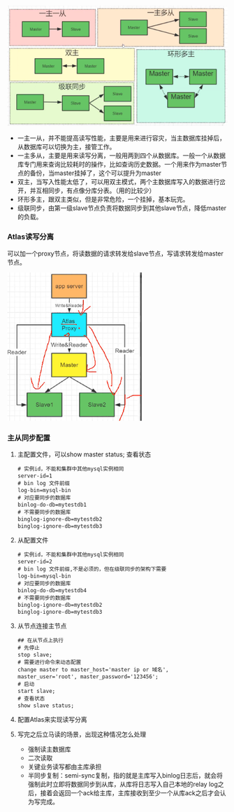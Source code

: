![image-20200916125534618](..\assert\image-20200916125534618.png)



- 一主一从，并不能提高读写性能，主要是用来进行容灾，当主数据库挂掉后，从数据库可以切换为主，接管工作。
- 一主多从，主要是用来读写分离，一般用两到四个从数据库。一般一个从数据库专门用来查询比较耗时的操作，比如查询历史数据。一个用来作为master节点的备份，当master挂掉了，这个可以提升为master
- 双主，当写入性能太低了，可以用双主模式，两个主数据库写入的数据进行岔开，并互相同步，有点像分库分表。（用的比较少）
- 环形多主，跟双主类似，但是非常危险，一个挂掉，基本玩完。
- 级联同步，由第一级slave节点负责将数据同步到其他slave节点，降低master的负载。



### Atlas读写分离

可以加一个proxy节点，将读数据的请求转发给slave节点，写请求转发给master节点。

![image-20200916131441371](..\assert\image-20200916131441371.png)



### 主从同步配置



1. 主配置文件，可以show master status; 查看状态

   ```
   # 实例id，不能和集群中其他mysql实例相同
   server-id=1
   # bin log 文件前缀
   log-bin=mysql-bin
   # 对应要同步的数据库
   binlog-do-db=mytestdb1
   # 不需要同步的数据库
   binglog-ignore-db=mytestdb2
   binglog-ignore-db=mytestdb3
   ```

2. 从配置文件

   ```
   # 实例id，不能和集群中其他mysql实例相同
   server-id=2
   # bin log 文件前缀,不是必须的，但在级联同步的架构下需要
   log-bin=mysql-bin
   # 对应要同步的数据库
   binlog-do-db=mytestdb4
   # 不需要同步的数据库
   binglog-ignore-db=mytestdb2
   binglog-ignore-db=mytestdb3
   ```

3. 从节点连接主节点

   ```
   ## 在从节点上执行
   # 先停止
   stop slave;
   # 需要进行命令来动态配置
   change master to master_host='master ip or 域名', master_user='root', master_password='123456';
   # 启动
   start slave;
   # 查看状态
   show slave status;
   ```

4. 配置Atlas来实现读写分离

5. 写完之后立马读的场景，出现这种情况怎么处理

   - 强制读主数据库
   - 二次读取
   - 关键业务读写都由主库承担
   - 半同步复制：semi-sync复制，指的就是主库写入binlog日志后，就会将强制此时立即将数据同步到从库，从库将日志写入自己本地的relay log之后，接着会返回一个ack给主库，主库接收到至少一个从库ack之后才会认为写完成。
